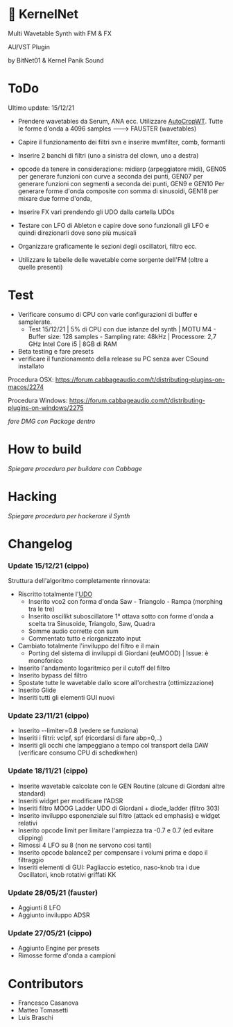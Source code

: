 # 👾 KernelNet
Multi Wavetable Synth with FM & FX

AU/VST Plugin

by BitNet01 & Kernel Panik Sound


# ToDo

Ultimo update: 15/12/21

- Prendere wavetables da Serum, ANA ecc. Utilizzare  [AutoCropWT](/Tool). Tutte le forme d'onda a 4096 samples ---> FAUSTER (wavetables)
- Capire il funzionamento dei filtri svn e inserire mvmfilter, comb, formanti
- Inserire 2 banchi di filtri (uno a sinistra del clown, uno a destra)

- opcode da tenere in considerazione: midiarp (arpeggiatore midi), GEN05 per generare funzioni con curve a seconda dei punti, GEN07 per generare funzioni con segmenti a seconda dei punti, GEN9 e GEN10 Per generare forme d'onda composite con somma di sinusoidi, GEN18 per mixare due forme d'onda,


- Inserire FX vari prendendo gli UDO dalla cartella UDOs

- Testare con LFO di Ableton e capire dove sono funzionali gli LFO e quindi direzionarli dove sono più musicali

- Organizzare graficamente le sezioni degli oscillatori, filtro ecc.

- Utilizzare le tabelle delle wavetable come sorgente dell'FM (oltre a quelle presenti)

# Test
- Verificare consumo di CPU con varie configurazioni di buffer e samplerate.
  - Test 15/12/21 | 5% di CPU con due istanze del synth | MOTU M4 - Buffer size: 128 samples - Sampling rate: 48kHz | Processore: 2,7 GHz Intel Core i5  | 8GB di RAM
- Beta testing e fare presets
- verificare il funzionamento della release su PC senza aver CSound installato

Procedura OSX: https://forum.cabbageaudio.com/t/distributing-plugins-on-macos/2274

Procedura Windows: https://forum.cabbageaudio.com/t/distributing-plugins-on-windows/2275

*fare DMG con Package dentro*

# How to build
*Spiegare procedura per buildare con Cabbage*

# Hacking
*Spiegare procedura per hackerare il Synth*

# Changelog
### Update 15/12/21 (cippo)
  Struttura dell'algoritmo completamente rinnovata:

  - Riscritto totalmente l'[UDO](/SynthResources/MainOsc.udo)
    - Inserito vco2 con forma d'onda Saw - Triangolo - Rampa (morphing tra le tre)
    - Inserito oscilikt suboscillatore 1° ottava sotto con forme d'onda a scelta tra Sinusoide, Triangolo, Saw, Quadra
    - Somme audio corrette con sum
    - Commentato tutto e riorganizzato input
  - Cambiato totalmente l'inviluppo del filtro e il main
    - Porting del sistema di inviluppi di Giordani (euMOOD) | Issue: è monofonico
  - Inserito l'andamento logaritmico per il cutoff del filtro
  - Inserito bypass del filtro
  - Spostate tutte le wavetable dallo score all'orchestra (ottimizzazione)
  - Inserito Glide
  - Inseriti tutti gli elementi GUI nuovi

### Update 23/11/21 (cippo)

  - Inserito --limiter=0.8 (vedere se funziona)
  - Inseriti i filtri: vclpf, spf (ricordarsi di fare abp=0,..)
  - Inseriti gli occhi che lampeggiano a tempo col transport della DAW (verificare consumo CPU di schedkwhen)

### Update 18/11/21 (cippo)

  - Inserite wavetable calcolate con le GEN Routine (alcune di Giordani altre standard)
  - Inseriti widget per modificare l'ADSR
  - Inseriti filtro MOOG Ladder UDO di Giordani + diode_ladder (filtro 303)
  - Inserito inviluppo esponenziale sul filtro (attack ed emphasis) e widget relativi
  - Inserito opcode limit per limitare l'ampiezza tra -0.7 e 0.7 (ed evitare clipping)
  - Rimossi 4 LFO su 8 (non ne servono così tanti)
  - Inserito opcode balance2 per compensare i volumi prima e dopo il filtraggio
  - Inseriti elementi di GUI: Pagliaccio estetico, naso-knob tra i due Oscillatori, knob rotativi griffati KK

### Update 28/05/21 (fauster)

  - Aggiunti 8 LFO
  - Aggiunto inviluppo ADSR

### Update 27/05/21 (cippo)

  - Aggiunto Engine per presets
  - Rimosse forme d'onda a campioni

# Contributors

- Francesco Casanova
- Matteo Tomasetti
- Luis Braschi
